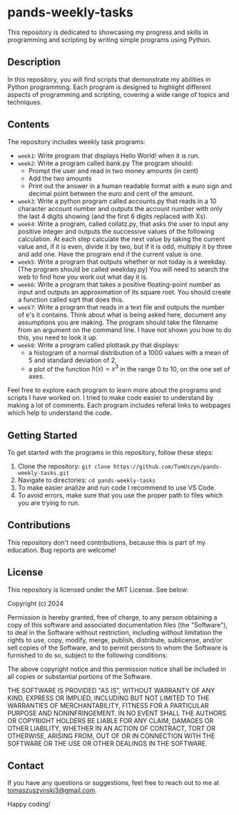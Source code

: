 # pands-weekly-tasks

This repository is dedicated to showcasing my progress and skills in programming and scripting by writing simple programs using Python.

## Description

In this repository, you will find scripts that demonstrate my abilities in Python programming. Each program is designed to highlight different aspects of programming and scripting, covering a wide range of topics and techniques. 

## Contents

The repository includes weekly task programs:

- `week1`: Write program that displays Hello World! when it is run.
- `week2`: Write a program called bank.py 
The program should:
    *  Prompt the user and read in two money amounts (in cent)
    *  Add the two amounts
    *  Print out the answer in a human readable format with a euro sign and decimal point between the euro and cent of the amount. 
- `week3`: Write a python program called accounts.py that reads in a 10 character account number and outputs the account number with only the last 4 digits showing (and the first 6 digits replaced with Xs).
- `week4`: Write a program, called collatz.py, that asks the user to input any positive integer and outputs the successive values of the following calculation. At each step calculate the next value by taking the current value and, if it is even, divide it by two, but if it is odd, multiply it by three and add one.
Have the program end if the current value is one.
- `week5`: Write a program that outputs whether or not today is a weekday. (The program should be called weekday.py)
You will need to search the web to find how you work out what day it is.
- `week6`: Write a program that takes a positive floating-point number as input and outputs an approximation of its square root. You should create a function called sqrt that does this.
- `week7`: Write a program that reads in a text file and outputs the number of e's it contains. Think about what is being asked here, document any assumptions you are making. The program should take the filename from an argument on the command line. I have not shown you how to do this, you need to look it up.
- `week8`: Write a program called plottask.py that displays:
   * a histogram of a normal distribution of a 1000 values with a mean of 5 and standard deviation of 2, 
   * a plot of the function  $h(x) = x^3$ in the range 0 to 10, 
on the one set of axes.



Feel free to explore each program to learn more about the programs and scripts I have worked on. I tried to make code easier to understand by making a lot of comments. Each program includes referal links to webpages which help to understand the code.

## Getting Started

To get started with the programs in this repository, follow these steps:

1. Clone the repository: `git clone https://github.com/TomUszyn/pands-weekly-tasks.git`
2. Navigate to directories: `cd pands-weekly-tasks`
3. To make easier analize and run code I recommend to use VS Code.
4. To avoid errors, make sure that you use the proper path to files which you are trying to run.

## Contributions

This repository don't need contributions, because this is part of my education. Bug reports are welcome!

## License

This repository is licensed under the MIT License. See below:


Copyright (c) 2024 <copyright holder Tomasz Uszynski>

Permission is hereby granted, free of charge, to any person obtaining a copy
of this software and associated documentation files (the "Software"), to deal
in the Software without restriction, including without limitation the rights
to use, copy, modify, merge, publish, distribute, sublicense, and/or sell
copies of the Software, and to permit persons to whom the Software is
furnished to do so, subject to the following conditions:

The above copyright notice and this permission notice shall be included in all
copies or substantial portions of the Software.

THE SOFTWARE IS PROVIDED "AS IS", WITHOUT WARRANTY OF ANY KIND, EXPRESS OR
IMPLIED, INCLUDING BUT NOT LIMITED TO THE WARRANTIES OF MERCHANTABILITY,
FITNESS FOR A PARTICULAR PURPOSE AND NONINFRINGEMENT. IN NO EVENT SHALL THE
AUTHORS OR COPYRIGHT HOLDERS BE LIABLE FOR ANY CLAIM, DAMAGES OR OTHER
LIABILITY, WHETHER IN AN ACTION OF CONTRACT, TORT OR OTHERWISE, ARISING FROM,
OUT OF OR IN CONNECTION WITH THE SOFTWARE OR THE USE OR OTHER DEALINGS IN THE
SOFTWARE.

## Contact

If you have any questions or suggestions, feel free to reach out to me at [tomaszuszynski3@gmail.com](mailto:tomaszuszynski@gmail.com).

Happy coding!